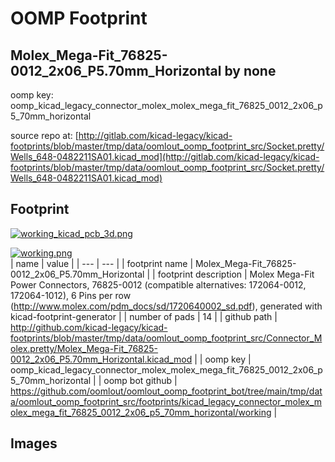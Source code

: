 # OOMP Footprint  
## Molex_Mega-Fit_76825-0012_2x06_P5.70mm_Horizontal  by none  
  
oomp key: oomp_kicad_legacy_connector_molex_molex_mega_fit_76825_0012_2x06_p5_70mm_horizontal  
  
source repo at: [http://gitlab.com/kicad-legacy/kicad-footprints/blob/master/tmp/data/oomlout_oomp_footprint_src/Socket.pretty/Wells_648-0482211SA01.kicad_mod](http://gitlab.com/kicad-legacy/kicad-footprints/blob/master/tmp/data/oomlout_oomp_footprint_src/Socket.pretty/Wells_648-0482211SA01.kicad_mod)  
## Footprint  
  
[![working_kicad_pcb_3d.png](working_kicad_pcb_3d_600.png)](working_kicad_pcb_3d.png)  
  
[![working.png](working_600.png)](working.png)  
| name | value | 
| --- | --- | 
| footprint name | Molex_Mega-Fit_76825-0012_2x06_P5.70mm_Horizontal | 
| footprint description | Molex Mega-Fit Power Connectors, 76825-0012 (compatible alternatives: 172064-0012, 172064-1012), 6 Pins per row (http://www.molex.com/pdm_docs/sd/1720640002_sd.pdf), generated with kicad-footprint-generator | 
| number of pads | 14 | 
| github path | http://github.com/kicad-legacy/kicad-footprints/blob/master/tmp/data/oomlout_oomp_footprint_src/Connector_Molex.pretty/Molex_Mega-Fit_76825-0012_2x06_P5.70mm_Horizontal.kicad_mod | 
| oomp key | oomp_kicad_legacy_connector_molex_molex_mega_fit_76825_0012_2x06_p5_70mm_horizontal | 
| oomp bot github | https://github.com/oomlout/oomlout_oomp_footprint_bot/tree/main/tmp/data/oomlout_oomp_footprint_src/footprints/kicad_legacy_connector_molex_molex_mega_fit_76825_0012_2x06_p5_70mm_horizontal/working | 
## Images  
